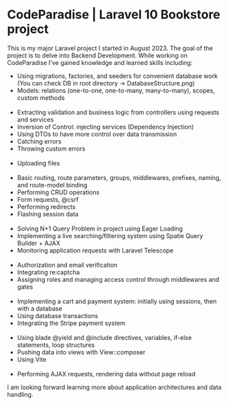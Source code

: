 <h1>CodeParadise | Laravel 10 Bookstore project</h1>

<p>This is my major Laravel project I started in August 2023. The goal of the project is to delve into Backend Development.  While working on CodeParadise I've gained knowledge and learned skills including:</p>

<ul>
    <li>Using migrations, factories, and seeders for convenient database work (You can check DB in root directory -> DatabaseStructure.png)</li>
    <li>Models: relations (one-to-one, one-to-many, many-to-many), scopes, custom methods</li>
<br>
    <li>Extracting validation and business logic from controllers using requests and services</li>
    <li>Inversion of Control: injecting services (Dependency Injection)</li>
    <li>Using DTOs to have more control over data transmission</li>
    <li>Catching errors</li>
    <li>Throwing custom errors</li>
<br>
    <li>Uploading files</li>
<br>
    <li>Basic routing, route parameters, groups, middlewares, prefixes, naming, and route-model binding</li>
    <li>Performing CRUD operations</li>
    <li>Form requests, @csrf</li>
    <li>Performing redirects</li>
    <li>Flashing session data</li>
<br> 
    <li>Solving N+1 Query Problem in project using Eager Loading </li>
    <li>Implementing a live searching/filtering system using Spatie Query Builder + AJAX</li>
    <li>Monitoring application requests with Laravel Telescope</li>
<br>    
    <li>Authorization and email verification</li>
    <li>Integrating re:captcha</li>
    <li>Assigning roles and managing access control through middlewares and gates</li>
<br>
    <li>Implementing a cart and payment system: initially using sessions, then with a database</li>
    <li>Using database transactions</li>
    <li>Integrating the Stripe payment system</li>
<br>
    <li>Using blade @yield and @include directives, variables, if-else statements, loop structures </li>
    <li>Pushing data into views with View::composer</li>
    <li>Using Vite</li>
<br>
    <li>Performing AJAX requests, rendering data without page reload </li>
</ul>

<p>I am looking forward learning more about application architectures and data handling.</p>
